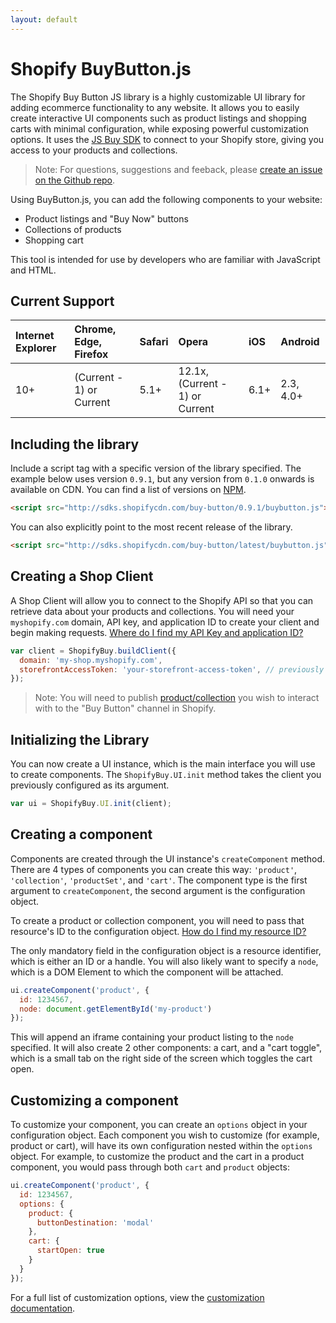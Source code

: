 ```yaml
---
layout: default
---
```

# Shopify BuyButton.js

The Shopify Buy Button JS library is a highly customizable UI library for adding ecommerce functionality to any website. It allows you to easily create interactive UI components such as product listings and shopping carts with minimal configuration, while exposing powerful customization options. It uses the [JS Buy SDK](http://shopify.github.io/js-buy-sdk/) to connect to your Shopify store, giving you access to your products and collections.

> Note: For questions, suggestions and feeback, please <a href="https://github.com/Shopify/buy-button-js/issues" target="_blank">create an issue on the Github repo</a>.

Using BuyButton.js, you can add the following components to your website:

* Product listings and "Buy Now" buttons
* Collections of products
* Shopping cart

This tool is intended for use by developers who are familiar with JavaScript and HTML.

## Current Support

| Internet Explorer     | Chrome, Edge, Firefox     | Safari   | Opera   | iOS   | Android   |
| :-------------------- | :------------------------ | :------- | :------ | :---- | :-------- |
| 10+                   | (Current - 1) or Current  | 5.1+     | 12.1x, (Current - 1) or Current | 6.1+ | 2.3, 4.0+

## Including the library

Include a script tag with a specific version of the library specified. The example below uses version `0.9.1`, but any version from `0.1.0` onwards is available on CDN. You can find a list of versions on [NPM](https://www.npmjs.com/package/@shopify/buy-button-js).

```html
<script src="http://sdks.shopifycdn.com/buy-button/0.9.1/buybutton.js"></script>
```

You can also explicitly point to the most recent release of the library.

```html
<script src="http://sdks.shopifycdn.com/buy-button/latest/buybutton.js"></script>
```

## Creating a Shop Client

A Shop Client will allow you to connect to the Shopify API so that you can retrieve data about your products and collections. You will need your `myshopify.com` domain, API key, and application ID to create your client and begin making requests. <a href="https://docs.shopify.com/api/sdks/js-buy-sdk/getting-started#app-id" target="_blank">Where do I find my API Key and application ID?</a>

```js
var client = ShopifyBuy.buildClient({
  domain: 'my-shop.myshopify.com',
  storefrontAccessToken: 'your-storefront-access-token', // previously apiKey, now deprecated
});
```

> Note: You will need to publish <a href="https://docs.shopify.com/manual/products/collections/make-collections-findable#change-the-visibility-of-a-collection" target="_blank">product/collection</a> you wish to interact with to the
> "Buy Button" channel in Shopify.

## Initializing the Library

You can now create a UI instance, which is the main interface you will use to create components. The `ShopifyBuy.UI.init` method takes the client you previously configured as its argument.

```js
var ui = ShopifyBuy.UI.init(client);
```

## Creating a component

Components are created through the UI instance's `createComponent` method. There are 4 types of components you can create this way: `'product'`, `'collection'`, `'productSet'`, and `'cart'`. The component type is the first argument to `createComponent`, the second argument is the configuration object.

To create a product or collection component, you will need to pass that resource's ID to the configuration object. <a href="https://docs.shopify.com/api/sdks/js-buy-sdk/getting-started#retrieving-products" target="_blank">How do I find my resource ID?</a>

The only mandatory field in the configuration object is a resource identifier, which is either an ID or a handle. You will also likely want to specify a `node`, which is a DOM Element to which the component will be attached.

```js
ui.createComponent('product', {
  id: 1234567,
  node: document.getElementById('my-product')
});
```

This will append an iframe containing your product listing to the `node` specified. It will also create 2 other components: a cart, and a "cart toggle", which is a small tab on the right side of the screen which toggles the cart open.

## Customizing a component

To customize your component, you can create an `options` object in your configuration object. Each component you wish to customize (for example, product or cart), will have its own configuration nested within the `options` object. For example, to customize the product and the cart in a product component, you would pass through both `cart` and `product` objects:

```js
ui.createComponent('product', {
  id: 1234567,
  options: {
    product: {
      buttonDestination: 'modal'
    },
    cart: {
      startOpen: true
    }
  }
});
```

For a full list of customization options, view the [customization documentation](/buy-button-js/customization).
